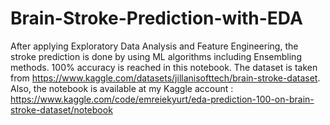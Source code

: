 # Brain-Stroke-Prediction-with-EDA
After applying Exploratory Data Analysis and Feature Engineering, the stroke prediction is done by using ML algorithms including Ensembling methods. 100% accuracy is reached in this notebook. The dataset is taken from https://www.kaggle.com/datasets/jillanisofttech/brain-stroke-dataset. Also, the notebook is available at my Kaggle account : https://www.kaggle.com/code/emreiekyurt/eda-prediction-100-on-brain-stroke-dataset/notebook
